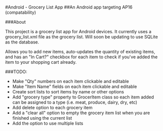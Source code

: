 #Android - Grocery List App
##An Android app targeting AP16 (compatability)

###About

This project is a grocery list app for Android devices. It currently uses a grocery_list.xml file as the grocery list. Will soon be updating to use SQLite as the database.

Allows you to add new items, auto-updates the quantity of existing items, and has an "In Cart?" checkbox for each item to check if you've added the item to your shopping cart already.

###TODO:

* Make "Qty" numbers on each item clickable and editable
* Make "Item Name" fields on each item clickable and editable
* Create sort lists to sort items by name or other options
* Add "grocery type" property to GrocerItem class so each item added can be assigned to a type (i.e. meat, produce, dairy, dry, etc)
* Add delete option to each grocery item
* Add a "clear all" option to empty the grocery item list when you are finished using the current list
* Add the option to use multiple lists
